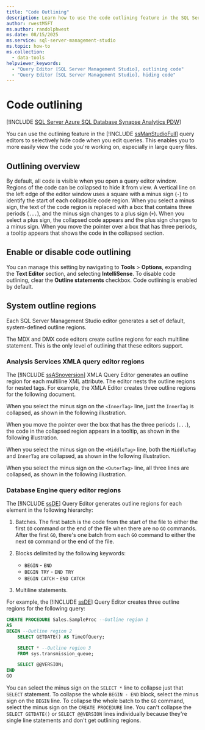 ```yaml
---
title: "Code Outlining"
description: Learn how to use the code outlining feature in the SQL Server Management Studio query editors to selectively hide code.
author: rwestMSFT
ms.author: randolphwest
ms.date: 08/15/2025
ms.service: sql-server-management-studio
ms.topic: how-to
ms.collection:
  - data-tools
helpviewer_keywords:
  - "Query Editor [SQL Server Management Studio], outlining code"
  - "Query Editor [SQL Server Management Studio], hiding code"
---
```

# Code outlining

[!INCLUDE [SQL Server Azure SQL Database Synapse Analytics PDW](../includes/applies-to-version/sql-asdb-asdbmi-asa-pdw.md)]

You can use the outlining feature in the [!INCLUDE [ssManStudioFull](../includes/ssmanstudiofull-md.md)] query editors to selectively hide code when you edit queries. This enables you to more easily view the code you're working on, especially in large query files.

## Outlining overview

By default, all code is visible when you open a query editor window. Regions of the code can be collapsed to hide it from view. A vertical line on the left edge of the editor window uses a square with a minus sign (`-`) to identify the start of each collapsible code region. When you select a minus sign, the text of the code region is replaced with a box that contains three periods (`...`), and the minus sign changes to a plus sign (`+`). When you select a plus sign, the collapsed code appears and the plus sign changes to a minus sign. When you move the pointer over a box that has three periods, a tooltip appears that shows the code in the collapsed section.

## Enable or disable code outlining

You can manage this setting by navigating to **Tools** > **Options**, expanding the **Text Editor** section, and selecting **IntelliSense**. To disable code outlining, clear the **Outline statements** checkbox. Code outlining is enabled by default.

## System outline regions

Each SQL Server Management Studio editor generates a set of default, system-defined outline regions.

The MDX and DMX code editors create outline regions for each multiline statement. This is the only level of outlining that these editors support.

### Analysis Services XMLA query editor regions

The [!INCLUDE [ssASnoversion](../includes/ssasnoversion-md.md)] XMLA Query Editor generates an outline region for each multiline XML attribute. The editor nests the outline regions for nested tags. For example, the XMLA Editor creates three outline regions for the following document.

When you select the minus sign on the `<InnerTag>` line, just the `InnerTag` is collapsed, as shown in the following illustration.

When you move the pointer over the box that has the three periods (`...`), the code in the collapsed region appears in a tooltip, as shown in the following illustration.

When you select the minus sign on the `<MiddleTag>` line, both the `MiddleTag` and `InnerTag` are collapsed, as shown in the following illustration.

When you select the minus sign on the `<OuterTag>` line, all three lines are collapsed, as shown in the following illustration.

### Database Engine query editor regions

The [!INCLUDE [ssDE](../includes/ssde-md.md)] Query Editor generates outline regions for each element in the following hierarchy:

1. Batches. The first batch is the code from the start of the file to either the first `GO` command or the end of the file when there are no `GO` commands. After the first `GO`, there's one batch from each `GO` command to either the next `GO` command or the end of the file.

1. Blocks delimited by the following keywords:

   - `BEGIN` - `END`
   - `BEGIN TRY` - `END TRY`
   - `BEGIN CATCH` - `END CATCH`

1. Multiline statements.

For example, the [!INCLUDE [ssDE](../includes/ssde-md.md)] Query Editor creates three outline regions for the following query:

```sql
CREATE PROCEDURE Sales.SampleProc --Outline region 1
AS
BEGIN --Outline region 2
    SELECT GETDATE() AS TimeOfQuery;

    SELECT * --Outline region 3
    FROM sys.transmission_queue;

    SELECT @@VERSION;
END
GO
```

You can select the minus sign on the `SELECT *` line to collapse just that `SELECT` statement. To collapse the whole `BEGIN - END` block, select the minus sign on the `BEGIN` line. To collapse the whole batch to the `GO` command, select the minus sign on the `CREATE PROCEDURE` line. You can't collapse the `SELECT GETDATE()` or `SELECT @@VERSION` lines individually because they're single line statements and don't get outlining regions.
